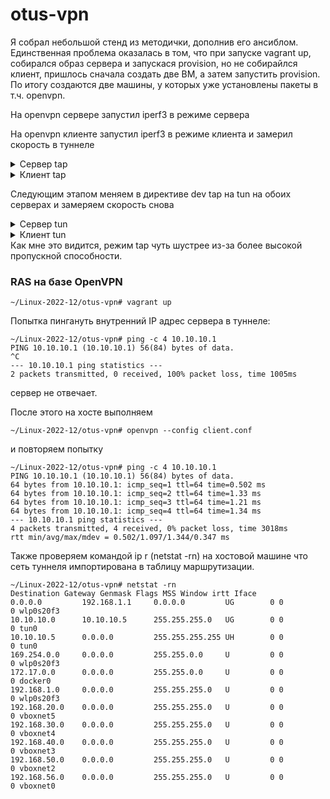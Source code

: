 # otus-vpn
Я собрал небольшой стенд из методички, дополнив его ансиблом. Единственная проблема оказалась в том, что при запуске vagrant up, собирался образ сервера и запускася provision, но не собирайлся клиент, пришлось сначала создать две ВМ, а затем запустить provision.
По итогу создаются две машины, у которых уже установлены пакеты в т.ч. openvpn.

На openvpn сервере запустил iperf3 в режиме сервера

На openvpn клиенте запустил iperf3 в режиме клиента и замерил скорость в туннеле

<details>
  <summary>Сервер tap</summary>
  
```
[root@server system]# iperf3 -s &
[1] 24831
[root@server system]# -----------------------------------------------------------
Server listening on 5201
-----------------------------------------------------------
Accepted connection from 10.10.10.2, port 42598
[  5] local 10.10.10.1 port 5201 connected to 10.10.10.2 port 42600
[ ID] Interval           Transfer     Bandwidth
[  5]   0.00-1.00   sec  20.9 MBytes   176 Mbits/sec                  
[  5]   1.00-2.00   sec  22.5 MBytes   189 Mbits/sec                  
[  5]   2.00-3.00   sec  22.1 MBytes   185 Mbits/sec                  
[  5]   3.00-4.00   sec  21.9 MBytes   184 Mbits/sec                  
[  5]   4.00-5.01   sec  24.0 MBytes   199 Mbits/sec                  
[  5]   5.01-6.00   sec  22.5 MBytes   191 Mbits/sec                  
[  5]   6.00-7.00   sec  22.1 MBytes   186 Mbits/sec                  
[  5]   7.00-8.01   sec  24.2 MBytes   201 Mbits/sec                  
[  5]   8.01-9.00   sec  24.6 MBytes   208 Mbits/sec                  
[  5]   9.00-10.00  sec  23.4 MBytes   196 Mbits/sec                  
[  5]  10.00-11.00  sec  23.1 MBytes   194 Mbits/sec                  
[  5]  11.00-12.00  sec  22.8 MBytes   191 Mbits/sec                  
[  5]  11.00-12.00  sec  22.8 MBytes   191 Mbits/sec                  
- - - - - - - - - - - - - - - - - - - - - - - - -
[ ID] Interval           Transfer     Bandwidth
[  5]   0.00-12.00  sec  0.00 Bytes  0.00 bits/sec                  sender
[  5]   0.00-12.00  sec   293 MBytes   205 Mbits/sec                  receiver
iperf3: the client has terminated
```
</details>

<details>
  <summary>Клиент tap</summary>
  
```
[root@client system]# iperf3 -c 10.10.10.1 -t 40 -i 5
Connecting to host 10.10.10.1, port 5201
[  4] local 10.10.10.2 port 42600 connected to 10.10.10.1 port 5201
[ ID] Interval           Transfer     Bandwidth       Retr  Cwnd
[  4]   0.00-5.00   sec   123 MBytes   207 Mbits/sec   74    356 KBytes       
[  4]   5.00-10.00  sec   127 MBytes   213 Mbits/sec   22    481 KBytes       
^C[  4]  10.00-11.83  sec  44.2 MBytes   202 Mbits/sec    0    541 KBytes       
- - - - - - - - - - - - - - - - - - - - - - - - -
[ ID] Interval           Transfer     Bandwidth       Retr
[  4]   0.00-11.83  sec   294 MBytes   209 Mbits/sec   96             sender
[  4]   0.00-11.83  sec  0.00 Bytes  0.00 bits/sec                  receiver
iperf3: interrupt - the client has terminated
```
</details>

Следующим этапом меняем в директиве dev tap на tun на обоих серверах и замеряем скорость снова

<details>
  <summary>Сервер tun</summary>
  
```
Accepted connection from 10.10.10.2, port 42602
[  5] local 10.10.10.1 port 5201 connected to 10.10.10.2 port 42604
[ ID] Interval           Transfer     Bandwidth
[  5]   0.00-1.00   sec  18.8 MBytes   157 Mbits/sec                  
[  5]   1.00-2.01   sec  22.4 MBytes   187 Mbits/sec                  
[  5]   2.01-3.00   sec  23.0 MBytes   194 Mbits/sec                  
[  5]   3.00-4.00   sec  24.4 MBytes   204 Mbits/sec                  
[  5]   4.00-5.00   sec  25.0 MBytes   210 Mbits/sec                  
[  5]   5.00-6.00   sec  22.3 MBytes   187 Mbits/sec                  
[  5]   6.00-7.00   sec  23.4 MBytes   197 Mbits/sec                  
[  5]   7.00-8.01   sec  23.1 MBytes   192 Mbits/sec                  
[  5]   8.01-9.00   sec  22.2 MBytes   188 Mbits/sec                  
[  5]   9.00-10.01  sec  23.5 MBytes   195 Mbits/sec                  
^C
[2]+  Exit 1                  iperf3 -s
[root@server openvpn]# [  5]  10.01-11.00  sec  23.9 MBytes   202 Mbits/sec                  
[  5]  11.00-12.00  sec  22.8 MBytes   191 Mbits/sec                  
[  5]  12.00-13.01  sec  25.0 MBytes   208 Mbits/sec                  
[  5]  13.01-14.00  sec  23.6 MBytes   200 Mbits/sec
```
</details>

<details>
  <summary>Клиент tun</summary>

```
[root@client openvpn]# iperf3 -c 10.10.10.1 -t 40 -i 5
Connecting to host 10.10.10.1, port 5201
[  4] local 10.10.10.2 port 42604 connected to 10.10.10.1 port 5201
[ ID] Interval           Transfer     Bandwidth       Retr  Cwnd
[  4]   0.00-5.00   sec   116 MBytes   194 Mbits/sec   98    262 KBytes       
[  4]   5.00-10.01  sec   115 MBytes   193 Mbits/sec   85    325 KBytes       
[  4]  10.01-15.00  sec   118 MBytes   198 Mbits/sec   34    457 KBytes       
[  4]  15.00-20.00  sec   117 MBytes   197 Mbits/sec   23    377 KBytes       
[  4]  20.00-25.00  sec   117 MBytes   196 Mbits/sec    0    558 KBytes       
^C[  4]  25.00-27.37  sec  55.8 MBytes   197 Mbits/sec    0    625 KBytes       
- - - - - - - - - - - - - - - - - - - - - - - - -
[ ID] Interval           Transfer     Bandwidth       Retr
[  4]   0.00-27.37  sec   639 MBytes   196 Mbits/sec  240             sender
[  4]   0.00-27.37  sec  0.00 Bytes  0.00 bits/sec                  receiver
iperf3: interrupt - the client has terminated
```
</details>
Как мне это видится, режим tap чуть шустрее из-за более высокой пропускной способности.

### RAS на базе OpenVPN

```
~/Linux-2022-12/otus-vpn# vagrant up
```
Попытка пингануть внутренний IP адрес сервера в туннеле:

```
~/Linux-2022-12/otus-vpn# ping -c 4 10.10.10.1
PING 10.10.10.1 (10.10.10.1) 56(84) bytes of data.
^C
--- 10.10.10.1 ping statistics ---
2 packets transmitted, 0 received, 100% packet loss, time 1005ms
```
сервер не отвечает.

После этого на хосте выполняем

```
~/Linux-2022-12/otus-vpn# openvpn --config client.conf
```
и повторяем попытку

```
~/Linux-2022-12/otus-vpn# ping -c 4 10.10.10.1
PING 10.10.10.1 (10.10.10.1) 56(84) bytes of data.
64 bytes from 10.10.10.1: icmp_seq=1 ttl=64 time=0.502 ms
64 bytes from 10.10.10.1: icmp_seq=2 ttl=64 time=1.33 ms
64 bytes from 10.10.10.1: icmp_seq=3 ttl=64 time=1.21 ms
64 bytes from 10.10.10.1: icmp_seq=4 ttl=64 time=1.34 ms
--- 10.10.10.1 ping statistics ---
4 packets transmitted, 4 received, 0% packet loss, time 3018ms
rtt min/avg/max/mdev = 0.502/1.097/1.344/0.347 ms
```
Также проверяем командой ip r (netstat -rn) на хостовой машине
что сеть туннеля импортирована в таблицу маршрутизации.

```
~/Linux-2022-12/otus-vpn# netstat -rn
Destination Gateway Genmask Flags MSS Window irtt Iface
0.0.0.0         192.168.1.1     0.0.0.0         UG        0 0          0 wlp0s20f3
10.10.10.0      10.10.10.5      255.255.255.0   UG        0 0          0 tun0
10.10.10.5      0.0.0.0         255.255.255.255 UH        0 0          0 tun0
169.254.0.0     0.0.0.0         255.255.0.0     U         0 0          0 wlp0s20f3
172.17.0.0      0.0.0.0         255.255.0.0     U         0 0          0 docker0
192.168.1.0     0.0.0.0         255.255.255.0   U         0 0          0 wlp0s20f3
192.168.20.0    0.0.0.0         255.255.255.0   U         0 0          0 vboxnet5
192.168.30.0    0.0.0.0         255.255.255.0   U         0 0          0 vboxnet4
192.168.40.0    0.0.0.0         255.255.255.0   U         0 0          0 vboxnet3
192.168.50.0    0.0.0.0         255.255.255.0   U         0 0          0 vboxnet2
192.168.56.0    0.0.0.0         255.255.255.0   U         0 0          0 vboxnet0
```

